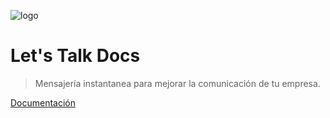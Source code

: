 ![logo](_media/logo_letstalk.png)

# Let's Talk Docs

> Mensajería instantanea para mejorar la comunicación de tu empresa.

[Documentación](#widget)
